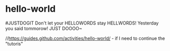 # hello-world
#JUSTDOGIT
Don't let your HELLOWORDS stay HELLWORDS!
Yesterday you said tommorow!
JUST DOOOO~

//https://guides.github.com/activities/hello-world/ - if I need to continue the "tutoris"
